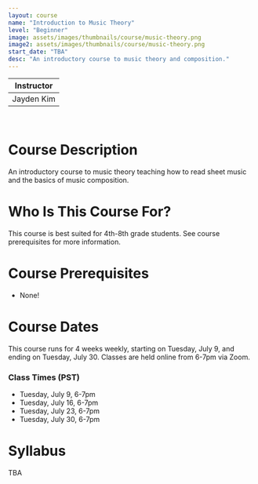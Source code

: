 ```yaml
---
layout: course
name: "Introduction to Music Theory"
level: "Beginner"
image: assets/images/thumbnails/course/music-theory.png
image2: assets/images/thumbnails/course/music-theory.png
start_date: "TBA"
desc: "An introductory course to music theory and composition."
---
```


<link rel="stylesheet" href="assets/css/table.css">
<table class="styled-table">
    <thead>
        <tr>
            <th>Instructor</th>
        </tr>
    </thead>
    <tbody>
        <tr>
            <td>Jayden Kim</td>
        </tr>
    </tbody>
</table>
<br/>

# Course Description

An introductory course to music theory teaching how to read sheet music and the basics of music composition.

# Who Is This Course For?

This course is best suited for 4th-8th grade students. See course prerequisites for more information.

# Course Prerequisites

- None!

# Course Dates

This course runs for 4 weeks weekly, starting on Tuesday, July 9, and ending on Tuesday, July 30. Classes are held online from 6-7pm via Zoom.

### Class Times (PST)

- Tuesday, July 9, 6-7pm
- Tuesday, July 16, 6-7pm
- Tuesday, July 23, 6-7pm
- Tuesday, July 30, 6-7pm

# Syllabus

TBA